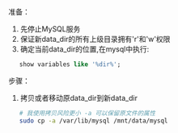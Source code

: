 准备：
 
 
   1. 先停止MySQL服务
   2. 保证新data_dir的所有上级目录拥有'r'和'w'权限
   3. 确定当前data_dir的位置,在mysql中执行:
   
   ```sql
      show variables like '%dir%';
   ```
步骤：

    
  1. 拷贝或者移动原data_dir到新data_dir
  
  ```bash
     # 我使用拷贝风险更小 -a 可以保留原文件的属性
     sudo cp -a /var/lib/mysql /mnt/data/mysql
  ``` 
